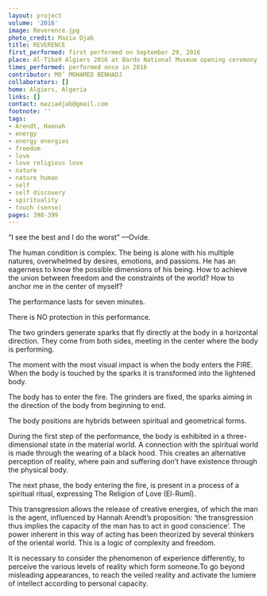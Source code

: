 ```yaml
---
layout: project
volume: '2016'
image: Reverence.jpg
photo_credit: Mazia Djab
title: REVERENCE
first_performed: first performed on September 29, 2016
place: Al-Tiba9 Algiers 2016 at Bardo National Museum opening ceremony, Algiers, Algeria
times_performed: performed once in 2016
contributor: MO’ MOHAMED BENHADJ
collaborators: []
home: Algiers, Algeria
links: []
contact: maziadjab@gmail.com
footnote: ''
tags:
- Arendt, Hannah
- energy
- energy energies
- freedom
- love
- love religious love
- nature
- nature human
- self
- self discovery
- spirituality
- touch (sense)
pages: 398-399
---
```


“I see the best and I do the worst” —Ovide.

The human condition is complex. The being is alone with his multiple natures, overwhelmed by desires, emotions, and passions. He has an eagerness to know the possible dimensions of his being. How to achieve the union between freedom and the constraints of the world? How to anchor me in the center of myself?

The performance lasts for seven minutes.

There is NO protection in this performance.

The two grinders generate sparks that fly directly at the body in a horizontal direction. They come from both sides, meeting in the center where the body is performing.

The moment with the most visual impact is when the body enters the FIRE. When the body is touched by the sparks it is transformed into the lightened body.

The body has to enter the fire. The grinders are fixed, the sparks aiming in the direction of the body from beginning to end.

The body positions are hybrids between spiritual and geometrical forms.

During the first step of the performance, the body is exhibited in a three-dimensional state in the material world. A connection with the spiritual world is made through the wearing of a black hood. This creates an alternative perception of reality, where pain and suffering don’t have existence through the physical body.

The next phase, the body entering the fire, is present in a process of a spiritual ritual, expressing The Religion of Love (El-Rumî).

This transgression allows the release of creative energies, of which the man is the agent, influenced by Hannah Arendt’s proposition: ‘the transgression thus implies the capacity of the man has to act in good conscience’. The power inherent in this way of acting has been theorized by several thinkers of the oriental world. This is a logic of complexity and freedom.

It is necessary to consider the phenomenon of experience differently, to perceive the various levels of reality which form someone.To go beyond misleading appearances, to reach the veiled reality and activate the lumiere of intellect according to personal capacity.
